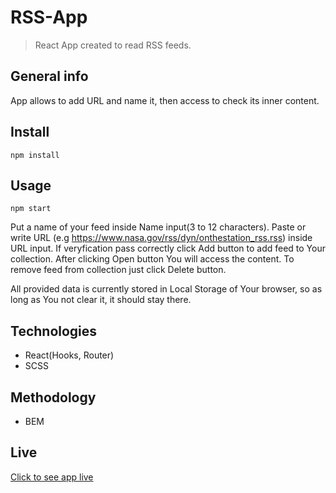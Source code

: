 # RSS-App

> React App created to read RSS feeds.

## General info

App allows to add URL and name it, then access to check its inner content.

## Install

`npm install`

## Usage

`npm start`

Put a name of your feed inside Name input(3 to 12 characters). Paste or write URL (e.g https://www.nasa.gov/rss/dyn/onthestation_rss.rss) inside URL input. If veryfication pass correctly click Add button to add feed to Your collection. After clicking Open button You will access the content. To remove feed from collection just click Delete button.

All provided data is currently stored in Local Storage of Your browser, so as long as You not clear it, it should stay there.

## Technologies

-  React(Hooks, Router)
-  SCSS

## Methodology

-  BEM

## Live

[Click to see app live](https://determined-kare-41af28.netlify.com/)
